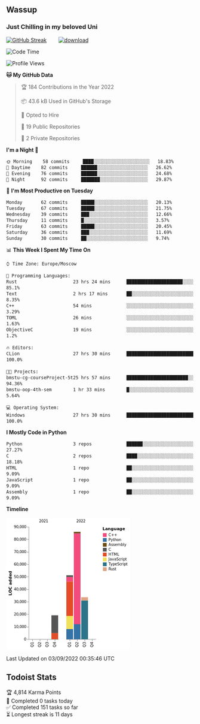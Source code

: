 ## Wassup 
### Just Chilling in my beloved Uni 

<!--
-->

[![GitHub Streak](http://github-readme-streak-stats.herokuapp.com?user=archeoss&theme=shades-of-purple&hide_border=true&date_format=j%20M%5B%20Y%5D)](https://git.io/streak-stats)&nbsp;&nbsp;&nbsp;&nbsp;&nbsp;&nbsp;&nbsp;&nbsp;[![download](https://user-images.githubusercontent.com/68448737/147796309-d8b65b1d-4dde-40d9-b03a-2b42aaa6cd43.jpeg)
](http://bmstu.ru/)

<!--START_SECTION:waka-->
![Code Time](http://img.shields.io/badge/Code%20Time-511%20hrs%202%20mins-blue)

![Profile Views](http://img.shields.io/badge/Profile%20Views-1-blue)

**🐱 My GitHub Data** 

> 🏆 184 Contributions in the Year 2022
 > 
> 📦 43.6 kB Used in GitHub's Storage 
 > 
> 💼 Opted to Hire
 > 
> 📜 19 Public Repositories 
 > 
> 🔑 2 Private Repositories  
 > 
**I'm a Night 🦉** 

```text
🌞 Morning    58 commits     ████░░░░░░░░░░░░░░░░░░░░░   18.83% 
🌆 Daytime    82 commits     ██████░░░░░░░░░░░░░░░░░░░   26.62% 
🌃 Evening    76 commits     ██████░░░░░░░░░░░░░░░░░░░   24.68% 
🌙 Night      92 commits     ███████░░░░░░░░░░░░░░░░░░   29.87%

```
📅 **I'm Most Productive on Tuesday** 

```text
Monday       62 commits     █████░░░░░░░░░░░░░░░░░░░░   20.13% 
Tuesday      67 commits     █████░░░░░░░░░░░░░░░░░░░░   21.75% 
Wednesday    39 commits     ███░░░░░░░░░░░░░░░░░░░░░░   12.66% 
Thursday     11 commits     █░░░░░░░░░░░░░░░░░░░░░░░░   3.57% 
Friday       63 commits     █████░░░░░░░░░░░░░░░░░░░░   20.45% 
Saturday     36 commits     ███░░░░░░░░░░░░░░░░░░░░░░   11.69% 
Sunday       30 commits     ██░░░░░░░░░░░░░░░░░░░░░░░   9.74%

```


📊 **This Week I Spent My Time On** 

```text
⌚︎ Time Zone: Europe/Moscow

💬 Programming Languages: 
Rust                     23 hrs 24 mins      █████████████████████░░░░   85.1% 
Text                     2 hrs 17 mins       ██░░░░░░░░░░░░░░░░░░░░░░░   8.35% 
C++                      54 mins             ░░░░░░░░░░░░░░░░░░░░░░░░░   3.29% 
TOML                     26 mins             ░░░░░░░░░░░░░░░░░░░░░░░░░   1.63% 
ObjectiveC               19 mins             ░░░░░░░░░░░░░░░░░░░░░░░░░   1.2%

🔥 Editors: 
CLion                    27 hrs 30 mins      █████████████████████████   100.0%

🐱‍💻 Projects: 
bmstu-cg-courseProject-5t25 hrs 57 mins      ███████████████████████░░   94.36% 
bmstu-oop-4th-sem        1 hr 33 mins        █░░░░░░░░░░░░░░░░░░░░░░░░   5.64%

💻 Operating System: 
Windows                  27 hrs 30 mins      █████████████████████████   100.0%

```

**I Mostly Code in Python** 

```text
Python                   3 repos             ██████░░░░░░░░░░░░░░░░░░░   27.27% 
C                        2 repos             ████░░░░░░░░░░░░░░░░░░░░░   18.18% 
HTML                     1 repo              ██░░░░░░░░░░░░░░░░░░░░░░░   9.09% 
JavaScript               1 repo              ██░░░░░░░░░░░░░░░░░░░░░░░   9.09% 
Assembly                 1 repo              ██░░░░░░░░░░░░░░░░░░░░░░░   9.09%

```


**Timeline**

![Chart not found](https://raw.githubusercontent.com/archeoss/archeoss/master/charts/bar_graph.png) 


 Last Updated on 03/09/2022 00:35:46 UTC
<!--END_SECTION:waka-->

## Todoist Stats

<!-- TODO-IST:START -->
🏆  4,814 Karma Points           
🌸  Completed 0 tasks today           
✅  Completed 151 tasks so far           
⏳  Longest streak is 11 days
<!-- TODO-IST:END -->
